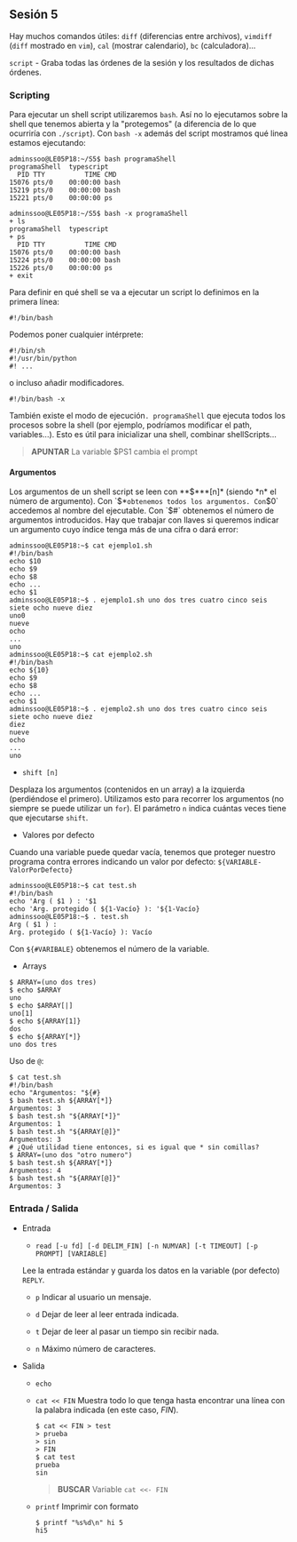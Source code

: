 ## Sesión 5

Hay muchos comandos útiles: `diff` (diferencias entre archivos), `vimdiff` (`diff` mostrado en `vim`), `cal` (mostrar calendario), `bc` (calculadora)...

`script` - Graba todas las órdenes de la sesión y los resultados de dichas órdenes.

### Scripting

Para ejecutar un shell script utilizaremos `bash`. Así no lo ejecutamos sobre la shell que tenemos abierta y la "protegemos" (a diferencia de lo que ocurriría con `./script`). Con `bash -x` además del script mostramos qué linea estamos ejecutando:

```
adminssoo@LE05P18:~/S5$ bash programaShell 
programaShell  typescript
  PID TTY          TIME CMD
15076 pts/0    00:00:00 bash
15219 pts/0    00:00:00 bash
15221 pts/0    00:00:00 ps
```

```
adminssoo@LE05P18:~/S5$ bash -x programaShell 
+ ls
programaShell  typescript
+ ps
  PID TTY          TIME CMD
15076 pts/0    00:00:00 bash
15224 pts/0    00:00:00 bash
15226 pts/0    00:00:00 ps
+ exit
```

Para definir en qué shell se va a ejecutar un script lo definimos en la primera línea:

```
#!/bin/bash 
```

Podemos poner cualquier intérprete:

```
#!/bin/sh 
#!/usr/bin/python 
#! ...
```

o incluso añadir modificadores.

```
#!/bin/bash -x
```

También existe el modo de ejecución`. programaShell` que ejecuta todos los procesos sobre la shell (por ejemplo, podríamos modificar el path, variables...). Esto es útil para inicializar una shell, combinar shellScripts...

> **APUNTAR** La variable $PS1 cambia el prompt

#### Argumentos

Los argumentos de un shell script se leen con **$***[n]* (siendo *n* el número de argumento). Con `$*` obtenemos todos los argumentos. Con `$0` accedemos al nombre del ejecutable. Con `$#` obtenemos el número de argumentos introducidos.
Hay que trabajar con llaves si queremos indicar un argumento cuyo índice tenga más de una cifra o dará error:

```
adminssoo@LE05P18:~$ cat ejemplo1.sh 
#!/bin/bash
echo $10
echo $9
echo $8
echo ...
echo $1
adminssoo@LE05P18:~$ . ejemplo1.sh uno dos tres cuatro cinco seis siete ocho nueve diez
uno0
nueve
ocho
...
uno
adminssoo@LE05P18:~$ cat ejemplo2.sh 
#!/bin/bash
echo ${10}
echo $9
echo $8
echo ...
echo $1
adminssoo@LE05P18:~$ . ejemplo2.sh uno dos tres cuatro cinco seis siete ocho nueve diez
diez
nueve
ocho
...
uno
```

- `shift [n]` 

Desplaza los argumentos (contenidos en un array) a la izquierda (perdiéndose el primero). Utilizamos esto para recorrer los argumentos (no siempre se puede utilizar un `for`). El parámetro `n` indica cuántas veces tiene que ejecutarse `shift`.

- Valores por defecto

Cuando una variable puede quedar vacía, tenemos que proteger nuestro programa contra errores indicando un valor por defecto: `${VARIABLE-ValorPorDefecto}`

```
adminssoo@LE05P18:~$ cat test.sh 
#!/bin/bash
echo 'Arg ( $1 ) : '$1
echo 'Arg. protegido ( ${1-Vacío} ): '${1-Vacío}
adminssoo@LE05P18:~$ . test.sh 
Arg ( $1 ) : 
Arg. protegido ( ${1-Vacío} ): Vacío
```

Con `${#VARIBALE}` obtenemos el número de la variable.

- Arrays

```
$ ARRAY=(uno dos tres)
$ echo $ARRAY
uno
$ echo $ARRAY[|]
uno[1]  
$ echo ${ARRAY[1]}
dos
$ echo ${ARRAY[*]}
uno dos tres
```

Uso de `@`:

```
$ cat test.sh 
#!/bin/bash
echo "Argumentos: "${#}
$ bash test.sh ${ARRAY[*]}
Argumentos: 3
$ bash test.sh "${ARRAY[*]}"
Argumentos: 1
$ bash test.sh "${ARRAY[@]}"
Argumentos: 3
# ¿Qué utilidad tiene entonces, si es igual que * sin comillas?
$ ARRAY=(uno dos "otro numero")
$ bash test.sh ${ARRAY[*]}
Argumentos: 4
$ bash test.sh "${ARRAY[@]}"
Argumentos: 3
```

### Entrada / Salida

- Entrada

  - `read [-u fd] [-d DELIM_FIN] [-n NUMVAR] [-t TIMEOUT] [-p PROMPT] [VARIABLE]`

  Lee la entrada estándar y guarda los datos en la variable (por defecto) `REPLY`.

  - `p` Indicar al usuario un mensaje.

  - `d` Dejar de leer al leer entrada indicada.

  - `t` Dejar de leer al pasar un tiempo sin recibir nada.

  - `n` Máximo número de caracteres.
  
- Salida

  - `echo`
  
  - `cat << FIN` Muestra todo lo que tenga hasta encontrar una línea con la palabra indicada (en este caso, *FIN*).
  
    ```
    $ cat << FIN > test
    > prueba
    > sin
    > FIN
    $ cat test
    prueba
    sin
    ```

    > **BUSCAR** Variable `cat <<- FIN`
    
  - `printf`  Imprimir con formato
    
    ```
    $ printf "%s%d\n" hi 5
    hi5
    ```
